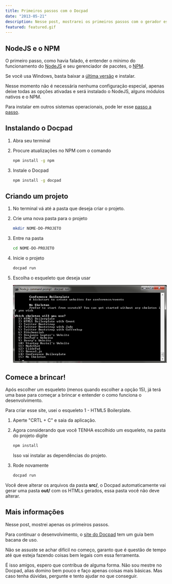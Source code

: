 ```yaml
---
title: Primeiros passos com o Docpad
date: "2013-05-21"
description: Nesse post, mostrarei os primeiros passos com o gerador estático Docpad
featured: featured.gif
---
```


## NodeJS e o NPM

O primeiro passo, como havia falado, é entender o mínimo do funcionamento do [NodeJS](http://nodejs.org) e seu gerenciador de pacotes, o [NPM](https://npmjs.org).

Se você usa Windows, basta baixar a [última versão](http://nodejs.org/#download) e instalar.

Nesse momento não é necessária nenhuma configuração especial, apenas deixe todas as opções ativadas e será instalado o NodeJS, alguns módulos nativos e o NPM.

Para instalar em outros sistemas operacionais, pode ler esse [passo a passo](http://bevry.me/learn/node-install).

## Instalando o Docpad

1.  Abra seu terminal

2.  Procure atualizações no NPM com o comando

    ````bash
    npm install -g npm
    ````

3.  Instale o Docpad
    
    ````bash
    npm install -g docpad
    ````

## Criando um projeto

1.  No terminal vá até a pasta que deseja criar o projeto.

2.  Crie uma nova pasta para o projeto
 
    ````bash
    mkdir NOME-DO-PROJETO
    ````

3.  Entre na pasta

    ````bash
    cd NOME-DO-PROJETO
    ````

4.  Inicie o projeto

    ````bash
    docpad run
    ````
5.  Escolha o esqueleto que deseja usar

    ![Docpad](/assets/img/blog/docpad.png)

## Comece a brincar!

Após escolher um esqueleto (menos quando escolher a opção 15), já terá uma base para começar a brincar e entender o como funciona o desenvolvimento.

Para criar esse site, usei o esqueleto 1 - HTML5 Boilerplate.

1.  Aperte "CRTL + C" e saia da aplicação.

2.  Agora considerando que você TENHA escolhido um esqueleto, na pasta do projeto digite
 
    ````bash
    npm install 
    ````

    Isso vai instalar as dependências do projeto.

3.  Rode novamente 
    
    ````bash
    docpad run
    ````

Você deve alterar os arquivos da pasta **src/**, o Docpad automaticamente vai gerar uma pasta **out/** com os HTMLs gerados, essa pasta você não deve alterar.

## Mais informações

Nesse post, mostrei apenas os primeiros passos.

Para continuar o desenvolvimento, o [site do Docpad](http://docpad.org) tem um guia bem bacana de uso.

Não se assuste se achar difícil no começo, garanto que é questão de tempo até que esteja fazendo coisas bem legais com essa ferramenta.

É isso amigos, espero que contribua de alguma forma. Não sou mestre no Docpad, alias domino bem pouco e faço apenas coisas mais básicas. Mas caso tenha dúvidas, pergunte e tento ajudar no que conseguir.
